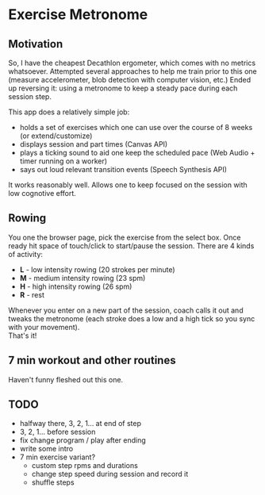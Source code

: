 # Exercise Metronome

## Motivation

So, I have the cheapest Decathlon ergometer, which comes with no metrics whatsoever.
Attempted several approaches to help me train prior to this one (measure accelerometer, blob detection with computer vision, etc.)
Ended up reversing it: using a metronome to keep a steady pace during each session step.

This app does a relatively simple job:

- holds a set of exercises which one can use over the course of 8 weeks (or extend/customize)
- displays session and part times (Canvas API)
- plays a ticking sound to aid one keep the scheduled pace (Web Audio + timer running on a worker)
- says out loud relevant transition events (Speech Synthesis API)

It works reasonably well. Allows one to keep focused on the session with low cognotive effort.

## Rowing

You one the browser page, pick the exercise from the select box.
Once ready hit space of touch/click to start/pause the session.
There are 4 kinds of activity:

- **L** - low intensity rowing (20 strokes per minute)
- **M** - medium intensity rowing (23 spm)
- **H** - high intensity rowing (26 spm)
- **R** - rest

Whenever you enter on a new part of the session, coach calls it out and tweaks the metronome (each stroke does a low and a high tick so you sync with your movement).  
That's it!

## 7 min workout and other routines

Haven't funny fleshed out this one.

## TODO

- halfway there, 3, 2, 1... at end of step
- 3, 2, 1... before session
- fix change program / play after ending
- write some intro
- 7 min exercise variant?
  - custom step rpms and durations
  - change step speed during session and record it
  - shuffle steps
